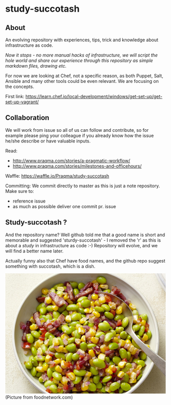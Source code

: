 # study-succotash

## About

An evolving repository with experiences, tips, trick and knowledge about infrastructure as code.

_Now it stops - no more manual hacks of infrastructure, we will script the hole world and share our experience through this repository as simple markdown files, drawing etc._

For now we are looking at Chef, not a specific reason, as both Puppet, Salt, Ansible and many other tools could be even relevant. We are focusing on the concepts.


First link: https://learn.chef.io/local-development/windows/get-set-up/get-set-up-vagrant/

## Collaboration

We will work from issue so all of us can follow and contribute, so for example please ping your colleague if you already know how the issue he/she describe or have valuable inputs.

Read:

* http://www.praqma.com/stories/a-pragmatic-workflow/
* http://www.praqma.com/stories/milestones-and-officehours/

Waffle: https://waffle.io/Praqma/study-succotash

Committing: We commit directly to master as this is just a note repository. Make sure to:

* reference issue
* as much as possible deliver one commit pr. issue


## Study-succotash ?

And the repository name? Well github told me that a good name is short and memorable and suggested 'sturdy-succotash' - I removed the 'r' as this is about a _study_ in infrastructure as code :-)
Repository will evolve, and we will find a better name later.

Actually funny also that Chef have food names, and the github repo suggest something with succotash, which is a dish.

![Picture of succotash - a dish](/images/succotash.jpg)
(Picture from foodnetwork.com)
